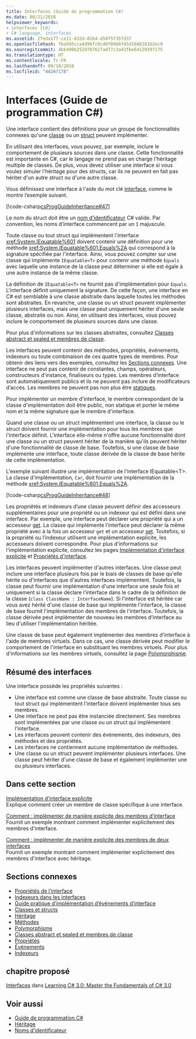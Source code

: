 ```yaml
---
title: Interfaces (Guide de programmation C#)
ms.date: 08/21/2018
helpviewer_keywords:
- interfaces [C#]
- C# language, interfaces
ms.assetid: 2feda177-ce11-432d-81b4-d50f5f35fd37
ms.openlocfilehash: fba595cca4d96fc9cd0f0966f45d1668181b2ec9
ms.sourcegitcommit: 4b6490b2529707627ad77c3a43fbe64120397175
ms.translationtype: HT
ms.contentlocale: fr-FR
ms.lasthandoff: 09/10/2018
ms.locfileid: "44267178"
---
```

# <a name="interfaces-c-programming-guide"></a>Interfaces (Guide de programmation C#)

Une interface contient des définitions pour un groupe de fonctionnalités connexes qu'une [classe](../../language-reference/keywords/class.md) ou un [struct](../../language-reference/keywords/struct.md) peuvent implémenter.
  
En utilisant des interfaces, vous pouvez, par exemple, inclure le comportement de plusieurs sources dans une classe. Cette fonctionnalité est importante en C#, car le langage ne prend pas en charge l'héritage multiple de classes. De plus, vous devez utiliser une interface si vous voulez simuler l'héritage pour des structs, car ils ne peuvent en fait pas hériter d'un autre struct ou d'une autre classe.  
  
Vous définissez une interface à l'aide du mot clé [interface](../../language-reference/keywords/interface.md), comme le montre l’exemple suivant.  
  
[!code-csharp[csProgGuideInheritance#47](../classes-and-structs/codesnippet/CSharp/interfaces_1.cs)]  

Le nom du struct doit être un [nom d’identificateur](../inside-a-program/identifier-names.md) C# valide. Par convention, les noms d’interface commencent par un `I` majuscule.

Toute classe ou tout struct qui implémentent l'interface <xref:System.IEquatable%601> doivent contenir une définition pour une méthode <xref:System.IEquatable%601.Equals%2A> qui correspond à la signature spécifiée par l'interface. Ainsi, vous pouvez compter sur une classe qui implémente `IEquatable<T>` pour contenir une méthode `Equals` avec laquelle une instance de la classe peut déterminer si elle est égale à une autre instance de la même classe.  
  
La définition de `IEquatable<T>` ne fournit pas d'implémentation pour `Equals`. L'interface définit uniquement la signature. De cette façon, une interface en C# est semblable à une classe abstraite dans laquelle toutes les méthodes sont abstraites. En revanche, une classe ou un struct peuvent implémenter plusieurs interfaces, mais une classe peut uniquement hériter d'une seule classe, abstraite ou non. Ainsi, en utilisant des interfaces, vous pouvez inclure le comportement de plusieurs sources dans une classe.  
  
Pour plus d'informations sur les classes abstraites, consultez [Classes abstract et sealed et membres de classe](../classes-and-structs/abstract-and-sealed-classes-and-class-members.md).  
  
Les interfaces peuvent contenir des méthodes, propriétés, événements, indexeurs ou toute combinaison de ces quatre types de membres. Pour obtenir des liens vers des exemples, consultez les [Sections connexes](../interfaces/index.md#BKMK_RelatedSections). Une interface ne peut pas contenir de constantes, champs, opérateurs, constructeurs d'instance, finaliseurs ou types. Les membres d’interface sont automatiquement publics et ils ne peuvent pas inclure de modificateurs d’accès. Les membres ne peuvent pas non plus être [statiques](../../language-reference/keywords/static.md).  
  
Pour implémenter un membre d'interface, le membre correspondant de la classe d'implémentation doit être public, non statique et porter le même nom et la même signature que le membre d'interface.  
  
Quand une classe ou un struct implémentent une interface, la classe ou le struct doivent fournir une implémentation pour tous les membres que l'interface définit. L'interface elle-même n'offre aucune fonctionnalité dont une classe ou un struct peuvent hériter de la manière qu'ils peuvent hériter d'une fonctionnalité de classe de base. Toutefois, si une classe de base implémente une interface, toute classe dérivée de la classe de base hérite de cette implémentation.  
  
L'exemple suivant illustre une implémentation de l'interface IEquatable<T\>. La classe d'implémentation, `Car`, doit fournir une implémentation de la méthode <xref:System.IEquatable%601.Equals%2A>.  
  
[!code-csharp[csProgGuideInheritance#48](../classes-and-structs/codesnippet/CSharp/interfaces_2.cs)]  
  
Les propriétés et indexeurs d’une classe peuvent définir des accesseurs supplémentaires pour une propriété ou un indexeur qui est défini dans une interface. Par exemple, une interface peut déclarer une propriété qui a un accesseur [get](../../language-reference/keywords/get.md). La classe qui implémente l’interface peut déclarer la même propriété avec à la fois un accesseur `get` et un accesseur [set](../../language-reference/keywords/set.md). Toutefois, si la propriété ou l’indexeur utilisent une implémentation explicite, les accesseurs doivent correspondre. Pour plus d'informations sur l'implémentation explicite, consultez les pages [Implémentation d'interface explicite](explicit-interface-implementation.md) et [Propriétés d'interface](../classes-and-structs/interface-properties.md).  

Les interfaces peuvent implémenter d'autres interfaces. Une classe peut inclure une interface plusieurs fois par le biais de classes de base qu'elle hérite ou d'interfaces que d'autres interfaces implémentent. Toutefois, la classe peut fournir une implémentation d'une interface une seule fois et uniquement si la classe déclare l'interface dans le cadre de la définition de la classe (`class ClassName : InterfaceName`). Si l'interface est héritée car vous avez hérité d'une classe de base qui implémente l'interface, la classe de base fournit l'implémentation des membres de l'interface. Toutefois, la classe dérivée peut implémenter de nouveau les membres d'interface au lieu d'utiliser l'implémentation héritée.  
  
Une classe de base peut également implémenter des membres d'interface à l'aide de membres virtuels. Dans ce cas, une classe dérivée peut modifier le comportement de l'interface en substituant les membres virtuels. Pour plus d'informations sur les membres virtuels, consultez la page [Polymorphisme](../classes-and-structs/polymorphism.md).  
  
## <a name="interfaces-summary"></a>Résumé des interfaces

Une interface possède les propriétés suivantes :  

- Une interface est comme une classe de base abstraite. Toute classe ou tout struct qui implémentent l'interface doivent implémenter tous ses membres.
- Une interface ne peut pas être instanciée directement. Ses membres sont implémentées par une classe ou un struct qui implémentent l'interface.
- Les interfaces peuvent contenir des événements, des indexeurs, des méthodes et des propriétés.
- Les interfaces ne contiennent aucune implémentation de méthodes.
- Une classe ou un struct peuvent implémenter plusieurs interfaces. Une classe peut hériter d'une classe de base et également implémenter une ou plusieurs interfaces.

## <a name="in-this-section"></a>Dans cette section

[Implémentation d’interface explicite](explicit-interface-implementation.md)  
 Explique comment créer un membre de classe spécifique à une interface.  
  
 [Comment : implémenter de manière explicite des membres d’interface](how-to-explicitly-implement-interface-members.md)  
 Fournit un exemple montrant comment implémenter explicitement des membres d'interface.  
  
 [Comment : implémenter de manière explicite des membres de deux interfaces](how-to-explicitly-implement-members-of-two-interfaces.md)  
 Fournit un exemple montrant comment implémenter explicitement des membres d'interface avec héritage.  
  
##  <a name="BKMK_RelatedSections"></a> Sections connexes

- [Propriétés de l’interface](../classes-and-structs/interface-properties.md)  
- [Indexeurs dans les interfaces](../indexers/indexers-in-interfaces.md)  
- [Guide pratique d’implémentation d’événements d’interface](../events/how-to-implement-interface-events.md)  
- [Classes et structs](../classes-and-structs/index.md)  
- [Héritage](../classes-and-structs/inheritance.md)  
- [Méthodes](../classes-and-structs/methods.md)  
- [Polymorphisme](../classes-and-structs/polymorphism.md)  
- [Classes abstract et sealed et membres de classe](../classes-and-structs/abstract-and-sealed-classes-and-class-members.md)  
- [Propriétés](../classes-and-structs/properties.md)  
- [Événements](../events/index.md)  
- [Indexeurs](../indexers/index.md)  
  
## <a name="featured-book-chapter"></a>chapitre proposé

[Interfaces](https://docs.microsoft.com/previous-versions/visualstudio/visual-studio-2008/ff652489%28v%3Dorm.10%29) dans [Learning C# 3.0: Master the Fundamentals of C# 3.0](https://docs.microsoft.com/previous-versions/visualstudio/visual-studio-2008/ff652493%28v%253dorm.10%29)

## <a name="see-also"></a>Voir aussi

- [Guide de programmation C#](../index.md)
- [Héritage](../classes-and-structs/inheritance.md)
- [Noms d’identificateur](../inside-a-program/identifier-names.md)
